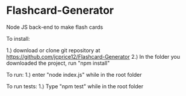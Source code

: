 # Flashcard-Generator
Node JS back-end to make flash cards

To install:

1.) download or clone git repository at https://github.com/jcprice12/Flashcard-Generator
2.) In the folder you downloaded the project, run "npm install"

To run:
1.) enter "node index.js" while in the root folder

To run tests:
1.) Type "npm test" while in the root folder
